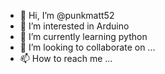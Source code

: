 - 👋 Hi, I’m @punkmatt52
- 👀 I’m interested in Arduino
- 🌱 I’m currently learning python
- 💞️ I’m looking to collaborate on ...
- 📫 How to reach me ...

<!---
punkmatt52/punkmatt52 is a ✨ special ✨ repository because its `README.md` (this file) appears on your GitHub profile.
You can click the Preview link to take a look at your changes.
--->
